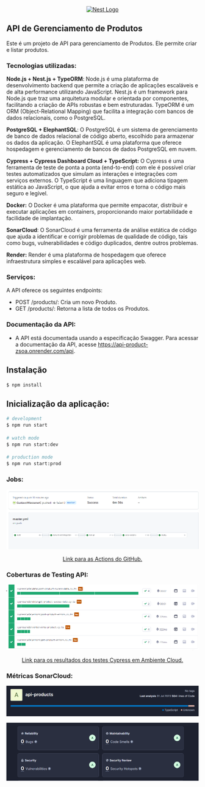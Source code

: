 <p align="center">
  <a href="http://nestjs.com/" target="blank"><img src="https://nestjs.com/img/logo-small.svg" width="120" alt="Nest Logo" /></a>
</p>

## API de Gerenciamento de Produtos

Este é um projeto de API para gerenciamento de Produtos. Ele permite criar e listar produtos.

### Tecnologias utilizadas:

<b>Node.js + Nest.js + TypeORM</b>: Node.js é uma plataforma de desenvolvimento backend que permite a criação de aplicações escaláveis e de alta performance utilizando JavaScript. Nest.js é um framework para Node.js que traz uma arquitetura modular e orientada por componentes, facilitando a criação de APIs robustas e bem estruturadas. TypeORM é um ORM (Object-Relational Mapping) que facilita a integração com bancos de dados relacionais, como o PostgreSQL.

<b>PostgreSQL + ElephantSQL</b>: O PostgreSQL é um sistema de gerenciamento de banco de dados relacional de código aberto, escolhido para armazenar os dados da aplicação. O ElephantSQL é uma plataforma que oferece hospedagem e gerenciamento de bancos de dados PostgreSQL em nuvem.

<b>Cypress + Cypress Dashboard Cloud + TypeScript:</b> O Cypress é uma ferramenta de teste de ponta a ponta (end-to-end) com ele é possível criar testes automatizados que simulam as interações e integrações com serviços externos. O TypeScript é uma linguagem que adiciona tipagem estática ao JavaScript, o que ajuda a evitar erros e torna o código mais seguro e legível.

<b>Docker:</b> O Docker é uma plataforma que permite empacotar, distribuir e executar aplicações em containers, proporcionando maior portabilidade e facilidade de implantação.

<b>SonarCloud</b>: O SonarCloud é uma ferramenta de análise estática de código que ajuda a identificar e corrigir problemas de qualidade de código, tais como bugs, vulnerabilidades e código duplicados, dentre outros problemas.

<b>Render:</b> Render é uma plataforma de hospedagem que oferece infraestrutura simples e escalável para aplicações web.

### Serviços:

A API oferece os seguintes endpoints:

- POST /products/: Cria um novo Produto.
- GET /products/: Retorna a lista de todos os Produtos.

### Documentação da API:

- A API está documentada usando a especificação Swagger. Para acessar a documentação da API, acesse https://api-product-zsoa.onrender.com/api.


## Instalação

```bash
$ npm install
```

## Inicialização da aplicação:

```bash
# development
$ npm run start

# watch mode
$ npm run start:dev

# production mode
$ npm run start:prod
```

### Jobs:

![](jobs.PNG)

<p align="center">
  <a href="https://github.com/GustavoWiessenerC/api-products/actions" target="_blank">Link para as Actions do GitHub.</a>
</p>

### Coberturas de Testing API:

![](api-testing.PNG)

<p align="center">
  <a href="https://cloud.cypress.io/projects/roxue7/runs?branches=%5B%5D&committers=%5B%5D&flaky=%5B%5D&page=1&status=%5B%5D&tags=%5B%5D&timeRange=%7B%22startDate%22%3A%221970-01-01%22%2C%22endDate%22%3A%222038-01-19%22%7D" target="_blank">Link para os resultados dos testes Cypress em Ambiente Cloud.</a>
</p>


### Métricas SonarCloud:

![](sonar-cloud-init.PNG)

![](sonar-cloud.PNG)
